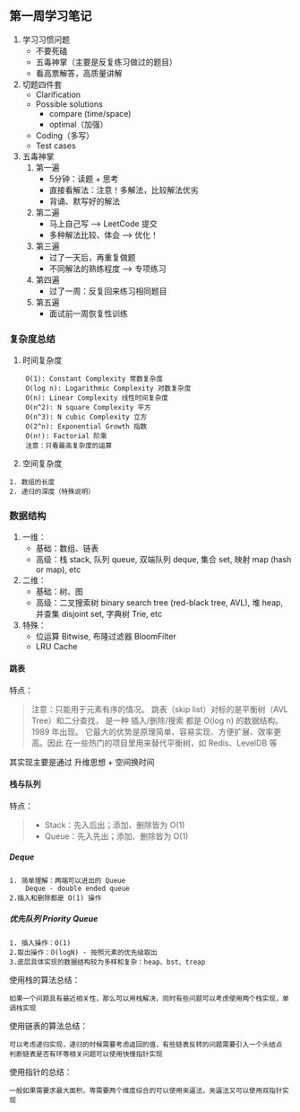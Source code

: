 ## 第一周学习笔记
1. 学习习惯问题
    - 不要死磕
    - 五毒神掌（主要是反复练习做过的题目）
    - 看高票解答，高质量讲解
2. 切题四件套
    - Clarification
    - Possible solutions
        - compare (time/space)
        - optimal（加强）
    - Coding（多写）
    - Test cases
3. 五毒神掌
    1. 第一遍
        - 5分钟：读题 + 思考
        - 直接看解法：注意！多解法，比较解法优劣
        - 背诵、默写好的解法
    2. 第二遍
        - 马上自己写 —> LeetCode 提交
        - 多种解法比较、体会 —> 优化！
    3. 第三遍
        - 过了一天后，再重复做题
        - 不同解法的熟练程度 —> 专项练习
    4. 第四遍
        - 过了一周：反复回来练习相同题目
    5. 第五遍
        - 面试前一周恢复性训练
        
### 复杂度总结
1. 时间复杂度
```
    O(1): Constant Complexity 常数复杂度
    O(log n): Logarithmic Complexity 对数复杂度
    O(n): Linear Complexity 线性时间复杂度
    O(n^2): N square Complexity 平方
    O(n^3): N cubic Complexity 立方
    O(2^n): Exponential Growth 指数
    O(n!): Factorial 阶乘
    注意：只看最高复杂度的运算
```
2. 空间复杂度
```
1. 数组的长度
2. 递归的深度（特殊说明）
```
### 数据结构
1. 一维：
   - 基础：数组、链表
   - 高级：栈 stack, 队列 queue, 双端队列 deque, 集合 set, 映射 map (hash or map), etc
2. 二维：
   - 基础：树、图
   - 高级：二叉搜索树 binary search tree (red-black tree, AVL), 堆 heap, 并查集 disjoint set, 字典树 Trie, etc
3. 特殊：
    - 位运算 Bitwise, 布隆过滤器 BloomFilter
    - LRU Cache

#### 跳表
特点：
> 注意：只能用于元素有序的情况。
  跳表（skip list）对标的是平衡树（AVL Tree）和二分查找，
  是一种 插入/删除/搜索 都是 O(log n) 的数据结构。1989 年出现。
  它最大的优势是原理简单、容易实现、方便扩展、效率更高。因此
  在一些热门的项目里用来替代平衡树，如 Redis、LevelDB 等

其实现主要是通过 升维思想 + 空间换时间

#### 栈与队列
特点：
> - Stack：先入后出；添加、删除皆为 O(1)
> - Queue：先入先出；添加、删除皆为 O(1)

##### Deque 
    1. 简单理解：两端可以进出的 Queue
        Deque - double ended queue 
    2.插入和删除都是 O(1) 操作

##### 优先队列 Priority Queue
    1. 插入操作：O(1)
    2.取出操作：O(logN) - 按照元素的优先级取出
    3.底层具体实现的数据结构较为多样和复杂：heap、bst、treap

使用栈的算法总结：

    如果一个问题具有最近相关性，那么可以用栈解决，同时有些问题可以考虑使用两个栈实现，单调栈实现

使用链表的算法总结：

    可以考虑递归实现，递归的时候需要考虑返回的值，有些链表反转的问题需要引入一个头结点
    判断链表是否有环等相关问题可以使用快慢指针实现

使用指针的总结：
    
    一般如果需要求最大面积，等需要两个维度综合的可以使用夹逼法，夹逼法又可以使用双指针实现
   